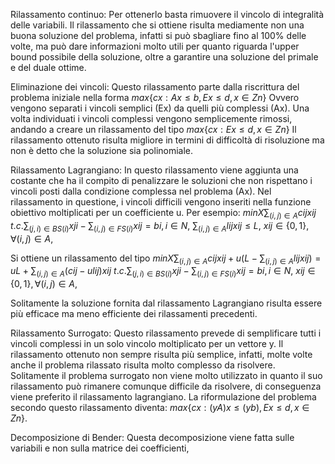 Rilassamento continuo:
	Per ottenerlo basta rimuovere il vincolo di integralità delle variabili.
	Il rilassamento che si ottiene risulta mediamente non una buona soluzione del problema, infatti si può sbagliare fino al 100% delle volte, ma può dare informazioni molto utili per quanto riguarda l'upper bound possibile della soluzione, oltre a garantire una soluzione del primale e del duale ottime.
	
Eliminazione dei vincoli:
	Questo rilassamento parte dalla riscrittura del problema iniziale nella forma
	$max\{ cx : Ax ≤ b , Ex ≤ d , x ∈ Zn \}$
	Ovvero vengono separati i vincoli semplici (Ex) da quelli più complessi (Ax).
	Una volta individuati i vincoli complessi vengono semplicemente rimossi, andando a creare un rilassamento del tipo
	$max\{ cx : Ex ≤ d , x ∈ Zn \}$
	Il rilassamento ottenuto risulta migliore in termini di difficoltà di risoluzione ma non è detto che la soluzione sia polinomiale.
	
Rilassamento Lagrangiano:
	In questo rilassamento viene aggiunta una costante che ha il compito di penalizzare le soluzioni che non rispettano i vincoli posti dalla condizione complessa nel problema (Ax).
	Nel rilassamento in questione, i vincoli difficili vengono inseriti nella funzione obiettivo moltiplicati per un coefficiente u.
	Per esempio:
		$min X \sum_{(i,j)∈A} cijxij$
		$t.c. \sum_{(j,i)∈BS(i)} xji − \sum_{(i,j)∈F S(i)} xij = bi , i ∈ N,$
		$\sum_{(i,j)∈A} lijxij ≤ L,$
		$xij ∈ \{0, 1\}, ∀(i, j) ∈ A,$

Si ottiene un rilassamento del tipo
	$min X \sum_{(i,j)∈A} cijxij + u(L-\sum_{(i,j)∈A} lijxij) = uL+\sum_{(i,j)∈A}(cij-ulij)xij$
		$t.c. \sum_{(j,i)∈BS(i)} xji − \sum_{(i,j)∈F S(i)} xij = bi , i ∈ N,$
		$xij ∈ \{0, 1\}, ∀(i, j) ∈ A,$

Solitamente la soluzione fornita dal rilassamento Lagrangiano risulta essere più efficace ma meno efficiente dei rilassamenti precedenti.

Rilassamento Surrogato:
Questo rilassamento prevede di semplificare tutti i vincoli complessi in un solo vincolo moltiplicato per un vettore y.
Il rilassamento ottenuto non sempre risulta più semplice, infatti, molte volte anche il problema rilassato risulta molto complesso da risolvere.
Solitamente il problema surrogato non viene molto utilizzato in quanto il suo rilassamento può rimanere comunque difficile da risolvere, di conseguenza viene preferito il rilassamento lagrangiano.
La riformulazione del problema secondo questo rilassamento diventa:
$max\{ cx : (yA)x ≤ (yb) , Ex ≤ d , x ∈ Zn \} .$

Decomposizione di Bender:
Questa decomposizione viene fatta sulle variabili e non sulla matrice dei coefficienti, 
